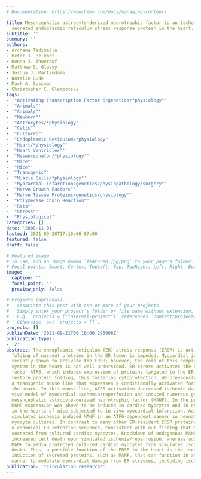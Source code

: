 ```yaml
---
# Documentation: https://wowchemy.com/docs/managing-content/

title: Mesencephalic astrocyte-derived neurotrophic factor is an ischemia-inducible
  secreted endoplasmic reticulum stress response protein in the heart.
subtitle: ''
summary: ''
authors:
- Archana Tadimalla
- Peter J. Belmont
- Donna J. Thuerauf
- Matthew S. Glassy
- Joshua J. Martindale
- Natalie Gude
- Mark A. Sussman
- Christopher C. Glembotski
tags:
- '"Activating Transcription Factor 6/genetics/*physiology"'
- '"Animals"'
- '"Animals"'
- '"Newborn"'
- '"Astrocytes/*physiology"'
- '"Cells"'
- '"Cultured"'
- '"Endoplasmic Reticulum/*physiology"'
- '"Heart/*physiology"'
- '"Heart Ventricles"'
- '"Mesencephalon/*physiology"'
- '"Mice"'
- '"Mice"'
- '"Transgenic"'
- '"Muscle Cells/*physiology"'
- '"Myocardial Infarction/genetics/physiopathology/surgery"'
- '"Nerve Growth Factors"'
- '"Nerve Tissue Proteins/genetics/physiology"'
- '"Polymerase Chain Reaction"'
- '"Rats"'
- '"Stress"'
- '"Physiological"'
categories: []
date: '2008-11-01'
lastmod: 2021-09-20T17:16:06-07:00
featured: false
draft: false

# Featured image
# To use, add an image named `featured.jpg/png` to your page's folder.
# Focal points: Smart, Center, TopLeft, Top, TopRight, Left, Right, BottomLeft, Bottom, BottomRight.
image:
  caption: ''
  focal_point: ''
  preview_only: false

# Projects (optional).
#   Associate this post with one or more of your projects.
#   Simply enter your project's folder or file name without extension.
#   E.g. `projects = ["internal-project"]` references `content/project/deep-learning/index.md`.
#   Otherwise, set `projects = []`.
projects: []
publishDate: '2021-09-21T00:16:06.295908Z'
publication_types:
- '2'
abstract: The endoplasmic reticulum (ER) stress response (ERSR) is activated when
  folding of nascent proteins in the ER lumen is impeded. Myocardial ischemia was
  recently shown to activate the ERSR; however, the role of this complex signaling
  system in the heart is not well understood. ER stress activates the transcription
  factor ATF6, which induces expression of proteins targeted to the ER, where they
  restore protein folding, thus fostering cytoprotection. We previously developed
  a transgenic mouse line that expresses a conditionally activated form of ATF6 in
  the heart. In this mouse line, ATF6 activation decreased ischemic damage in an ex
  vivo model of myocardial ischemia/reperfusion and induced numerous genes, including
  mesencephalic astrocyte-derived neurotrophic factor (MANF). In the present study,
  MANF expression was shown to be induced in cardiac myocytes and in other cell types
  in the hearts of mice subjected to in vivo myocardial infarction. Additionally,
  simulated ischemia induced MANF in an ATF6-dependent manner in neonatal rat ventricular
  myocyte cultures. In contrast to many other ER-resident ERSR proteins, MANF lacks
  a canonical ER-retention sequence, consistent with our finding that MANF was readily
  secreted from cultured cardiac myocytes. Knockdown of endogenous MANF with micro-RNA
  increased cell death upon simulated ischemia/reperfusion, whereas addition of recombinant
  MANF to media protected cultured cardiac myocytes from simulated ischemia/reperfusion-mediated
  death. Thus, a possible function of the ERSR in the heart is the ischemia-mediated
  induction of secreted proteins, such as MANF, that can function in an autocrine/paracrine
  manner to modulate myocardial damage from ER stresses, including ischemia.
publication: '*Circulation research*'
---
```

